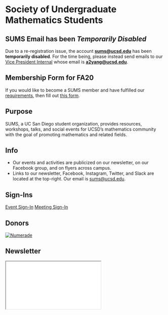 # Society of Undergraduate Mathematics Students

<!-- Insert an `Announcement` component here when applicable -->
<Announcement>

## SUMS Email has been *Temporarily Disabled*

Due to a re-registration issue, the account [**sums@ucsd.edu**](mailto:sums@ucsd.edu) has been **temporarily disabled**.
For the time being, please instead send emails to our [Vice President Internal](./officers.md#vice-president-internal) whose email is [**a2yang@ucsd.edu**](mailto:mbbradle@ucsd.edu).

</Announcement>
<Announcement>

## Membership Form for FA20

If you would like to become a SUMS member and have fulfilled our [requirements](./get-involved.md#becoming-a-member), then fill out [this form](./membership-form.md).

</Announcement>

## Purpose

SUMS, a UC San Diego student organization, provides resources, workshops, talks, and social events for UCSD’s mathematics community with the goal of promoting mathematics and related fields.

## Info

* Our events and activities are publicized on our newsletter, on our Facebook group, and on flyers across campus.
* Links to our newsletter, Facebook, Instagram, Twitter, and Slack are located at the top-right. Our email is [sums@ucsd.edu](mailto:sums@ucsd.edu).

## Sign-Ins

<a class="btn btn-primary btn-lg btn-block" rel="noopener noreferrer" href="./event-sign-in.html">Event Sign-In</a>
<a class="btn btn-secondary btn-lg btn-block" rel="noopener noreferrer" href="./meeting-sign-in.html">Meeting Sign-In</a>

## Donors

<a href="https://www.numerade.com/"><img class="donor" src="donors/numerade.png" alt="Numerade"></a>

## Newsletter

<iframe class="newsletter rounded" src="./newsletters/latest.html"></iframe>

